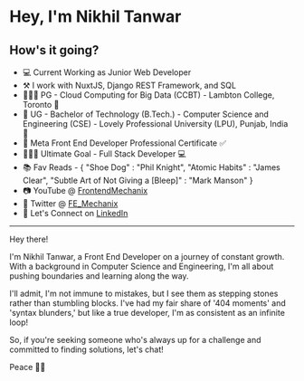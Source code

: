 

<h1> Hey, I'm Nikhil Tanwar </h1>
<h2>How's it going? </h2>  

- 💻 Current Working as Junior Web Developer
- ⚒️ I work with NuxtJS, Django REST Framework, and SQL
- 👨🏼‍🎓 PG - Cloud Computing for Big Data (CCBT) - Lambton College, Toronto 🍁
- 📕 UG - Bachelor of Technology (B.Tech.) - Computer Science and Engineering (CSE) - Lovely Professional University (LPU), Punjab, India 🪷
- 📃 Meta Front End Developer Professional Certificate ✅
- 👨🏼‍💻 Ultimate Goal - Full Stack Developer 💻
- 📚 Fav Reads - {
    "Shoe Dog" : "Phil Knight",
    "Atomic Habits" : "James Clear", 
    "Subtle Art of Not Giving a [Bleep]" : "Mark Manson"
}
- 📷 YouTube @ <a href="https://www.youtube.com/@frontendmechanix" target = "_blank" >FrontendMechanix</a>
- 🐤 Twitter @ <a href="https://twitter.com/FE_Mechanix" target = "_blank" >FE_Mechanix</a>
- 💼 Let's Connect on <a href="https://www.linkedin.com/in/nikhil-tanwar-76b247128/">LinkedIn</a>
<hr />

<p>
Hey there!

I'm Nikhil Tanwar, a Front End Developer on a journey of constant growth. With a background in Computer Science and Engineering, I'm all about pushing boundaries and learning along the way.

I'll admit, I'm not immune to mistakes, but I see them as stepping stones rather than stumbling blocks. I've had my fair share of '404 moments' and 'syntax blunders,' but like a true developer, I'm as consistent as an infinite loop! 

So, if you're seeking someone who's always up for a challenge and committed to finding solutions, let's chat!

Peace ✌🏼
</p>
<!--
**NikNT/NikNT** is a ✨ _special_ ✨ repository because its `README.md` (this file) appears on your GitHub profile.

Here are some ideas to get you started:

- 🔭 I’m currently working on ...
- 🌱 I’m currently learning ...
- 👯 I’m looking to collaborate on ...
- 🤔 I’m looking for help with ...
- 💬 Ask me about ...
- 📫 How to reach me: ...
- 😄 Pronouns: ...
- ⚡ Fun fact: ...

[![@niktan's Holopin board](https://holopin.io/api/user/board?user=niktan)](https://holopin.io/@niktan)
-->

